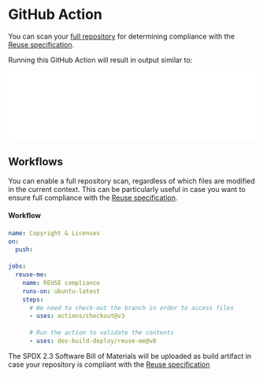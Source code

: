 <!-- 
SPDX-FileCopyrightText: 2023 Kevin de Jong <monkaii@hotmail.com>

SPDX-License-Identifier: GPL-3.0-or-later
-->

# GitHub Action

You can scan your [full repository](#repository-scanning) for determining compliance with the [Reuse specification].

Running this GitHub Action will result in output similar to:

<img src="./images/cli_example.svg">

## Workflows

You can enable a full repository scan, regardless of which files are modified in the current context. This can be particularly useful in case you want to ensure full compliance with the [Reuse specification].

#### Workflow

```yaml
name: Copyright & Licenses
on:
  push:

jobs:
  reuse-me:
    name: REUSE compliance
    runs-on: ubuntu-latest
    steps:
      # We need to check-out the branch in order to access files
      - uses: actions/checkout@v3

      # Run the action to validate the contents
      - uses: dev-build-deploy/reuse-me@v0
```

The SPDX 2.3 Software Bill of Materials will be uploaded as build artifact in case your repository is compliant with the [Reuse specification]

[Reuse specification]: https://reuse.software/spec/
